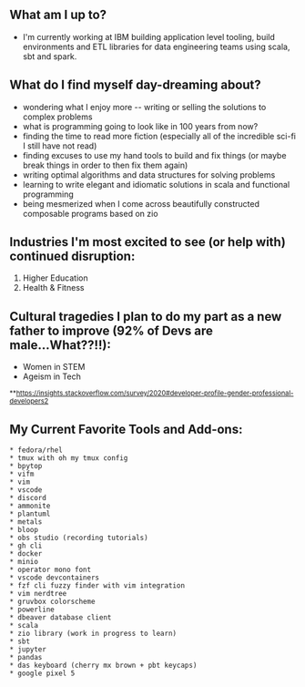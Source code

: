 ## What am I up to?
- I'm currently working at IBM building application level tooling, build environments and ETL libraries for data engineering teams using scala, sbt and spark. 

## What do I find myself day-dreaming about?
  - wondering what I enjoy more -- writing or selling the solutions to complex problems
  - what is programming going to look like in 100 years from now?
  - finding the time to read more fiction (especially all of the incredible sci-fi I still have not read)
  - finding excuses to use my hand tools to build and fix things (or maybe break things in order to then fix them again)
  - writing optimal algorithms and data structures for solving problems
  - learning to write elegant and idiomatic solutions in scala and functional programming
  - being mesmerized when I come across beautifully constructed composable programs based on zio

## Industries I'm most excited to see (or help with) continued disruption:
  1. Higher Education
  2. Health & Fitness

## Cultural tragedies I plan to do my part as a new father to improve (92% of Devs are male...What??!!):
  * Women in STEM
  * Ageism in Tech

<sup>**</sub>https://insights.stackoverflow.com/survey/2020#developer-profile-gender-professional-developers2

## My Current Favorite Tools and Add-ons:
```
* fedora/rhel
* tmux with oh my tmux config
* bpytop
* vifm
* vim
* vscode
* discord
* ammonite
* plantuml
* metals
* bloop
* obs studio (recording tutorials)
* gh cli
* docker
* minio
* operator mono font
* vscode devcontainers
* fzf cli fuzzy finder with vim integration
* vim nerdtree
* gruvbox colorscheme
* powerline
* dbeaver database client
* scala
* zio library (work in progress to learn)
* sbt
* jupyter
* pandas
* das keyboard (cherry mx brown + pbt keycaps)
* google pixel 5
```

<!--
**robbyki/robbyki** is a ✨ _special_ ✨ repository because its `README.md` (this file) appears on your GitHub profile.

Here are some ideas to get you started:

- 🔭 I’m currently working on ...
- 🌱 I’m currently learning ...
- 👯 I’m looking to collaborate on ...
- 🤔 I’m looking for help with ...
- 💬 Ask me about ...
- 📫 How to reach me: ...
- 😄 Pronouns: ...
- ⚡ Fun fact: ...
-->
